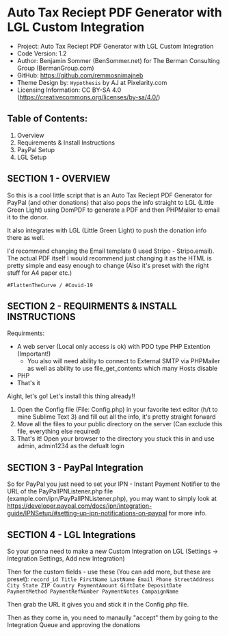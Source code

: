 # Auto Tax Reciept PDF Generator with LGL Custom Integration

- Project: Auto Tax Reciept PDF Generator with LGL Custom Integration
- Code Version: 1.2
- Author: Benjamin Sommer (BenSommer.net) for The Berman Consulting Group (BermanGroup.com)
- GitHub: https://github.com/remmosnimajneb
- Theme Design by: `Hypothesis` by AJ at Pixelarity.com
- Licensing Information: CC BY-SA 4.0 (https://creativecommons.org/licenses/by-sa/4.0/)

## Table of Contents:
1. Overview
2. Requirements & Install Instructions
3. PayPal Setup
4. LGL Setup

## SECTION 1 - OVERVIEW

So this is a cool little script that is an Auto Tax Reciept PDF Generator for PayPal (and other donations) that also pops the info straight to LGL (Little Green Light) using DomPDF to generate a PDF and then PHPMailer to email it to the donor.

It also integrates with LGL (Little Green Light) to push the donation info there as well.

I'd recommend changing the Email template (I used Stripo - Stripo.email). The actual PDF itself I would recommend just changing it as the HTML is pretty simple and easy enough to change (Also it's preset with the right stuff for A4 paper etc.)

`#FlattenTheCurve / #Covid-19`

## SECTION 2 - REQUIRMENTS & INSTALL INSTRUCTIONS
	
Requirments:

- A web server (Local only access is ok) with PDO type PHP Extention (Important!)
	- You also will need ability to connect to External SMTP via PHPMailer as well as ability to use file_get_contents which many Hosts disable
- PHP
- That's it

Aight, let's go! Let's install this thing already!!

1. Open the Config file (File: Config.php) in your favorite text editor (h/t to mine Sublime Text 3) and fill out all the info, it's pretty straight forward
4. Move all the files to your public directory on the server (Can exclude this file, everything else required)
5. That's it! Open your browser to the directory you stuck this in and use admin, admin1234 as the defualt login

## SECTION 3 - PayPal Integration

So for PayPal you just need to set your IPN - Instant Payment Notifier to the URL of the PayPalIPNListener.php file (example.com/ipn/PayPalIPNListener.php), you may want to simply look at https://developer.paypal.com/docs/ipn/integration-guide/IPNSetup/#setting-up-ipn-notifications-on-paypal for more info.

## SECTION 4 - LGL Integrations

So your gonna need to make a new Custom Integration on LGL (Settings -> Integration Settings, Add new Integration)

Then for the custom fields - use these (You can add more, but these are preset):
	`record_id
	Title
	FirstName
	LastName
	Email
	Phone
	StreetAddress
	City
	State
	ZIP
	Country
	PaymentAmount
	GiftDate
	DepositDate
	PaymentMethod
	PaymentRefNumber
	PaymentNotes
	CampaignName`

Then grab the URL it gives you and stick it in the Config.php file.

Then as they come in, you need to manaully "accept" them by going to the Integration Queue and approving the donations